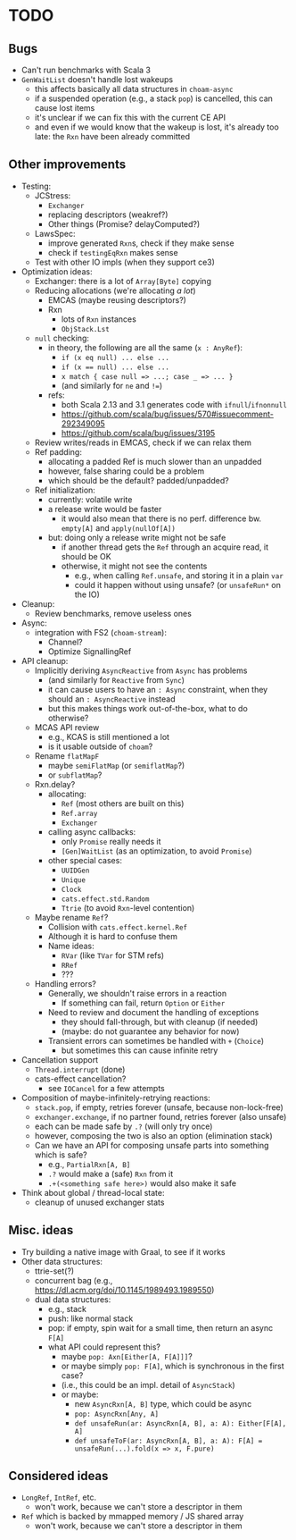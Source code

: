 <!--

   SPDX-License-Identifier: Apache-2.0
   Copyright 2016-2023 Daniel Urban and contributors listed in NOTICE.txt

   Licensed under the Apache License, Version 2.0 (the "License");
   you may not use this file except in compliance with the License.
   You may obtain a copy of the License at

       http://www.apache.org/licenses/LICENSE-2.0

   Unless required by applicable law or agreed to in writing, software
   distributed under the License is distributed on an "AS IS" BASIS,
   WITHOUT WARRANTIES OR CONDITIONS OF ANY KIND, either express or implied.
   See the License for the specific language governing permissions and
   limitations under the License.

--->

# TODO

## Bugs

- Can't run benchmarks with Scala 3
- `GenWaitList` doesn't handle lost wakeups
  - this affects basically all data structures in `choam-async`
  - if a suspended operation (e.g., a stack `pop`) is cancelled, this can cause lost items
  - it's unclear if we can fix this with the current CE API
  - and even if we would know that the wakeup is lost, it's already too late: the `Rxn` have been already committed

## Other improvements

- Testing:
  - JCStress:
    - `Exchanger`
    - replacing descriptors (weakref?)
    - Other things (Promise? delayComputed?)
  - LawsSpec:
    - improve generated `Rxn`s, check if they make sense
    - check if `testingEqRxn` makes sense
  - Test with other IO impls (when they support ce3)
- Optimization ideas:
  - Exchanger: there is a lot of `Array[Byte]` copying
  - Reducing allocations (we're allocating _a lot_)
    - EMCAS (maybe reusing descriptors?)
    - Rxn
      - lots of `Rxn` instances
      - `ObjStack.Lst`
  - `null` checking:
    - in theory, the following are all the same (`x : AnyRef`):
      - `if (x eq null) ... else ...`
      - `if (x == null) ... else ...`
      - `x match { case null => ...; case _ => ... }`
      - (and similarly for `ne` and `!=`)
    - refs:
      - both Scala 2.13 and 3.1 generates code with `ifnull`/`ifnonnull`
      - https://github.com/scala/bug/issues/570#issuecomment-292349095
      - https://github.com/scala/bug/issues/3195
  - Review writes/reads in EMCAS, check if we can relax them
  - Ref padding:
    - allocating a padded Ref is much slower than an unpadded
    - however, false sharing could be a problem
    - which should be the default? padded/unpadded?
  - Ref initialization:
    - currently: volatile write
    - a release write would be faster
      - it would also mean that there is no perf. difference bw. `empty[A]` and `apply(nullOf[A])`
    - but: doing only a release write might not be safe
      - if another thread gets the `Ref` through an acquire read, it should be OK
      - otherwise, it might not see the contents
        - e.g., when calling `Ref.unsafe`, and storing it in a plain `var`
        - could it happen without using unsafe? (or `unsafeRun*` on the IO)
- Cleanup:
  - Review benchmarks, remove useless ones
- Async:
  - integration with FS2 (`choam-stream`):
    - Channel?
    - Optimize SignallingRef
- API cleanup:
  - Implicitly deriving `AsyncReactive` from `Async` has problems
    - (and similarly for `Reactive` from `Sync`)
    - it can cause users to have an `: Async` constraint, when they should an `: AsyncReactive` instead
    - but this makes things work out-of-the-box, what to do otherwise?
  - MCAS API review
    - e.g., KCAS is still mentioned a lot
    - is it usable outside of `choam`?
  - Rename `flatMapF`
    - maybe `semiFlatMap` (or `semiflatMap`?)
    - or `subflatMap`?
  - Rxn.delay?
    - allocating:
      - `Ref` (most others are built on this)
      - `Ref.array`
      - `Exchanger`
    - calling async callbacks:
      - only `Promise` really needs it
      - `[Gen]WaitList` (as an optimization, to avoid `Promise`)
    - other special cases:
      - `UUIDGen`
      - `Unique`
      - `Clock`
      - `cats.effect.std.Random`
      - `Ttrie` (to avoid `Rxn`-level contention)
  - Maybe rename `Ref`?
    - Collision with `cats.effect.kernel.Ref`
    - Although it is hard to confuse them
    - Name ideas:
      - `RVar` (like `TVar` for STM refs)
      - `RRef`
      - ???
  - Handling errors?
    - Generally, we shouldn't raise errors in a reaction
      - If something can fail, return `Option` or `Either`
    - Need to review and document the handling of exceptions
      - they should fall-through, but with cleanup (if needed)
      - (maybe: do not guarantee any behavior for now)
    - Transient errors can sometimes be handled with `+` (`Choice`)
      - but sometimes this can cause infinite retry
- Cancellation support
  - `Thread.interrupt` (done)
  - cats-effect cancellation?
    - see `IOCancel` for a few attempts
- Composition of maybe-infinitely-retrying reactions:
  - `stack.pop`, if empty, retries forever (unsafe, because non-lock-free)
  - `exchanger.exchange`, if no partner found, retries forever (also unsafe)
  - each can be made safe by `.?` (will only try once)
  - however, composing the two is also an option (elimination stack)
  - Can we have an API for composing unsafe parts into something which is safe?
    - e.g., `PartialRxn[A, B]`
    - `.?` would make a (safe) `Rxn` from it
    - `.+(<something safe here>)` would also make it safe
- Think about global / thread-local state:
  - cleanup of unused exchanger stats

## Misc. ideas

- Try building a native image with Graal, to see if it works
- Other data structures:
  - ttrie-set(?)
  - concurrent bag (e.g., https://dl.acm.org/doi/10.1145/1989493.1989550)
  - dual data structures:
    - e.g., stack
    - push: like normal stack
    - pop: if empty, spin wait for a small time, then return an async `F[A]`
    - what API could represent this?
      - maybe `pop: Axn[Either[A, F[A]]]`?
      - or maybe simply `pop: F[A]`, which is synchronous in the first case?
      - (i.e., this could be an impl. detail of `AsyncStack`)
      - or maybe:
        - new `AsyncRxn[A, B]` type, which could be async
        - `pop: AsyncRxn[Any, A]`
        - `def unsafeRun(ar: AsyncRxn[A, B], a: A): Either[F[A], A]`
        - `def unsafeToF(ar: AsyncRxn[A, B], a: A): F[A] = unsafeRun(...).fold(x => x, F.pure)`

## Considered ideas

- `LongRef`, `IntRef`, etc.
  - won't work, because we can't store a descriptor in them
- `Ref` which is backed by mmapped memory / JS shared array
  - won't work, because we can't store a descriptor in them
